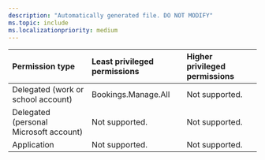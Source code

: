 ```yaml
---
description: "Automatically generated file. DO NOT MODIFY"
ms.topic: include
ms.localizationpriority: medium
---
```


|Permission type|Least privileged permissions|Higher privileged permissions|
|:---|:---|:---|
|Delegated (work or school account)|Bookings.Manage.All|Not supported.|
|Delegated (personal Microsoft account)|Not supported.|Not supported.|
|Application|Not supported.|Not supported.|

